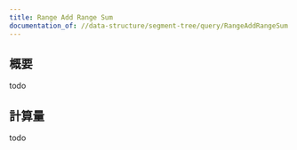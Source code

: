 ```yaml
---
title: Range Add Range Sum
documentation_of: //data-structure/segment-tree/query/RangeAddRangeSum.hpp
---
```


## 概要

todo

## 計算量
todo